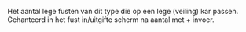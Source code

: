 Het aantal lege fusten van dit type die op een lege (veiling) kar passen. Gehanteerd in het fust in/uitgifte scherm na aantal met + invoer. 